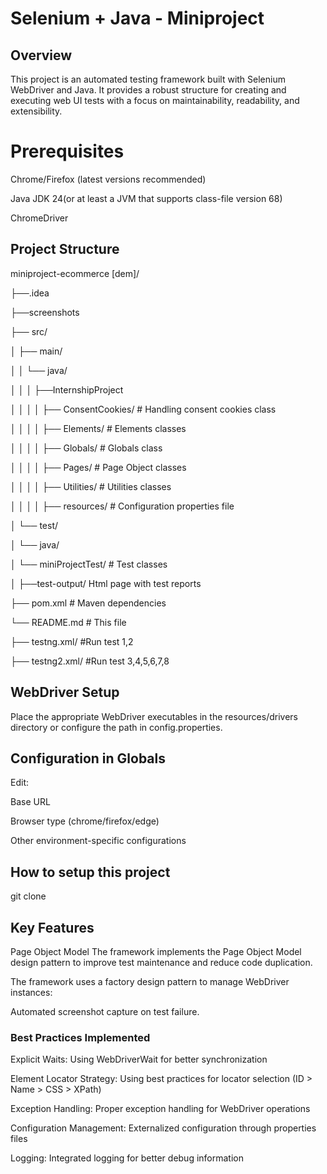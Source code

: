 # Selenium + Java - Miniproject
## Overview
This project is an automated testing framework built with Selenium WebDriver and Java. It provides a robust structure for creating and executing web UI tests with a focus on maintainability, readability, and extensibility.
# Prerequisites
Chrome/Firefox (latest versions recommended)

Java JDK 24(or at least a JVM that supports class-file version 68)

ChromeDriver

## Project Structure
miniproject-ecommerce [dem]/

├──.idea

├──screenshots

├── src/

│   ├── main/


│   │   └── java/

│   │   │  ├──InternshipProject

│   │   │  │  ├── ConsentCookies/        # Handling consent cookies class

│   │   │  │  ├── Elements/        # Elements classes

│   │   │  │  ├── Globals/        # Globals class

│   │   │  │  ├── Pages/        # Page Object classes

│   │   │  │  ├── Utilities/        # Utilities classes

│   │   │  │  ├── resources/      # Configuration properties file


│   └── test/


│       └── java/


│           └── miniProjectTest/        # Test classes

│    ├──test-output/          Html page with test reports

├── pom.xml                   # Maven dependencies

└── README.md                 # This file

├── testng.xml/            #Run test 1,2

├── testng2.xml/           #Run test 3,4,5,6,7,8

## WebDriver Setup
Place the appropriate WebDriver executables in the resources/drivers directory or configure the path in config.properties.

## Configuration in Globals
Edit:

Base URL

Browser type (chrome/firefox/edge)

Other environment-specific configurations

## How to setup this project
git clone 

## Key Features
Page Object Model
The framework implements the Page Object Model design pattern to improve test maintenance and reduce code duplication.

The framework uses a factory design pattern to manage WebDriver instances:

Automated screenshot capture on test failure.

### Best Practices Implemented

Explicit Waits: Using WebDriverWait for better synchronization

Element Locator Strategy: Using best practices for locator selection (ID > Name > CSS > XPath)

Exception Handling: Proper exception handling for WebDriver operations

Configuration Management: Externalized configuration through properties files

Logging: Integrated logging for better debug information


